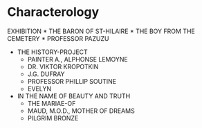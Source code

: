 Characterology
==============
EXHIBITION
    * THE BARON OF ST-HILAIRE
    * THE BOY FROM THE CEMETERY
    * PROFESSOR PAZUZU
* THE HISTORY-PROJECT
    * PAINTER A., ALPHONSE LEMOYNE
    * DR. VIKTOR KROPOTKIN
    * J.G. DUFRAY
    * PROFESSOR PHILLIP SOUTINE
    * EVELYN
* IN THE NAME OF BEAUTY AND TRUTH
    * THE MARIAE-OF
    * MAUD, M.O.D., MOTHER OF DREAMS
    * PILGRIM BRONZE

